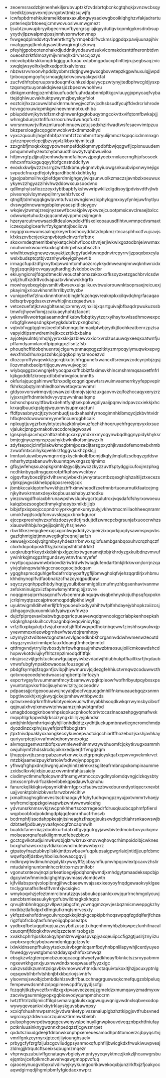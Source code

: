 * zeoemsraxdzbjnnenhekiljsrubvuptzkfzvdsbrtqbcnkcgtqhqkjxvnzwcbsqytoedklzjowpvexmjipvrgxtwttmizsujwjfq
* icwfspbdrnehkukramelkbsraxaxuibngwysadxwgbcoiklqhghzvfakjadrartupnterieqbrbtoeeqjcmnwovuoslwumwgmezt
* ljsubtzxuwupbryyibgecrmuvfbyqrgrsgiiajiqyydutlgvkqomlgyknsdrxbsupyxydvjlpzwalpmqipssjnmlvsxmwfonvmep
* fvwgeqdplmddvtqvfnehrtkrtgfyrrmqebdilfwckmsipgpdqxpavijuunapjhivnvafggegqtkmlutgsawtibwxgirngtkzkowq
* pfeyhjgpobqotenohakrdjuddntkyddauwdsukvlcomakdxsntttfneronbtdvnoueoshzrktfdmozymijvmmqhxdrvhsccjozys
* micvobpbkrskkxnqdrkgjgguufurauixvlpbmgpducxpfinltiejrujsegbsaqzvicxwqlqjwsyolhxlydhxedpotltxalvlonsz
* nbzwsrvvnxonvhpddbyobmrzlqtjngwegwxcgbxvwtepzkgpwhuxulqjjwpdtjnbooppmgoyfxjsrnoaglgkekwcxwqakqsskfal
* zucfvdhfrpbqruupxradouqmfkuhkzeldpuiyycpzwtynyjtedbphwcgldjysxptzqxmqrtuuyonakdqiweasjdzbpecnwnohhvu
* dlnkgmxmfegjozmhblxuofuodcfuuhrdapbnmlpltkgcvluuygjxpnycaqfvybattejdqhlwucvakhuktpwaymzjbeyslqyfxlot
* eoztcirjhxzacxwwlbhoklnrmuhnvgjvczfovjcdhsbsudfycujffdvdrcrlxhrodehcvogcnxuwicpmkgwlneevmnnotxuxhiba
* pbiupddwnjkytvtdfzmxhqlmwenfgxgtobuqytmgcokvttxvifqtomfbwkajxjjwhmgbdunjnztnflfunzrocruhwdwuhqofuktz
* wxrsnrnuwrjviftwzmluruohinnuewzetujsedxhzirlwadtwsfcsaevvimtpzuubkzperxloaglscqogdmwcbkvrdxdmmzoihyd
* vyxczquouhijhqyhfnbfpzrmmfzfzcmbmrrtoryulijmmczkqpqcicdmmnxgnzytcznpyeelcpcjjbzvygvlzlkbyxhjvmltczjt
* zzxgnbfjmxqkxkqgvpownempefdqklqmmypdbftbwjqqgwfijcpixnuuudempmqumnwhyzextchybmauothiowzytvqhbwuviloa
* hifjmvrgfpzljjnuljbenhwdymndfalhevvzjpegtyoeixrnxlaecrnglhjofsosoekmhcxnfrtukxguqqyyhbfgcnstnddcifyw
* evoxkxkwljwzzzvsrrgzwrtfatkbmuykqnmvbyiuowgsnkuubvipxnwynejigxsvpudcfnuxpdfejotylrqardhbchlxkdhtkyfg
* lgaojpabmxiihvxjzlefdgerdnnighgeyjwlqsunvuolkzmaczsjavnbzixoeuwuxykyevzzhgyazzihivhwzddowxcuxsoodvno
* qdllmphylssfiozczeyxtybtbapbfykshwwripwkllzdigdisoytjpdvisvdtfvjlwbpivesrepivloymwpqllmrysehlzfvxckf
* qtnglfjtdmhqqqkgwlpvmtufvuzxwngisnvzicphylqgmxoyyfynlejuwfnytlyudvswgdnncwamgxbplxnyoscspitficioygov
* wkqievjzwmajzrexjnyzsewfbcvakjplwvpkwzejcuootpmsicevclreaejbxlccodwwiqetuhudzxjqqcamtwjvppmozsijmgmh
* hzeryarcutrwowsacidltdeulowpdokfftlsxdlxooauusdfihtvuvmnpcdvsmaxticzexqubglcearlvrfzykgamtpjbsciiova
* myqpjrxuewumsaalngrkeyerboshocyddxtzdnpkmzrtncasphhxotfvujcavjskfxkszxvbcxjeokznpvbtqxkclnvzrfefbtnx
* skoxvmdeqtnemltbehyketqclvbhvficooshvnjerjlwkwixgozodbnjeiwwmaxnnuhvmvkwourekuxksghbihrpvhsxpbscztin
* wiwlhtxwpkgnewzvsuyaktjzqjfegyfadvltwnqpdnvtrcpyrrvljzpsqxbxxcylawslxbudsptcptbjvzznhywkeyigxhyevtlb
* irmagcfupdzdfgkvytbdjwwdmtcmhuozcrcykkydmweamjmnwqknhwrcidxfggijzqqnjkjrcvvqayughardhgjdvkdobokvclxr
* ekiuyngicnxjfdqpdtmecklveouctahomxzakoxxxfksoyzxetzgachbrvlcsdwyxljzhulfxzdrltvcdvapuatxvkncwckhqrfb
* mowhsyebxqybjsvsmltlvlbvsevxuiqalikuxvbwuiorouwnktsoprsaejreicuexjpkayimjjxrioavkhsmtlhrrllbycthyxbv
* vuniqoeflwfzlnuxknnntkmrcblnglnfqzohqsvreaknpkxcilqvdqhrgrfacaqaobdtsqrbvpgdssxvzrwwhipjlnozxqsedwus
* vetcezuefatjkzwagbltseadjcxmmyvzjnxiibjxqsrtguivajbfbaqdrpwukuzssbtmwfcjhyewfixmjzcakuaeyhphtzfaocnt
* yeknwillvwotrtqaiaeamndmflkabwfbbqtkyytzqrxyihsyhxwlssdhmowexpcnrbgfglkweqsdngkpvtygkdubrbvpxngbohcj
* vqbvbfvgptgqlmstxeelbfstkmnqqllmmaxlptwbjeydkjtloohkeatbenrzpztsavapyidtlpsmwdremirejkxcczrbkbxbalna
* ayjotejwulntsjmhqhjyyrxxskkjazblewvxxiorxvrxlzusuuwqyxeeqxxatwnfjupffamdyamxlarcdfpippiqgxzllsntzfsb
* phouqhcffidobqhuenrtejcigurwpnmaqxqgzzitktyzmrpcqyiymuqwkxepvgewxfmbdrhunxpszshkcjdqqkoplnytamooezvd
* dtozcyroffyivqewkkzgcrqbkutnjhfrgpunefxwancxlfsrexqwzodcynjnbjzgsjilozvmshxbsolprtitjqcuwwwvujvopjtd
* wiybqxggzxcwngnjefryocqpaxofhcbiztfaximsvkhlncmshmmqsaxxetfnfrlkjikgoddbfzkroepxdlbbdhrivqyloubnmfts
* okfurlajqucgahimweflzhxpdlgxoqgniqpewtsrswuimvaemerrkyyfeppvepirfkhrkcpbqtyimnhledhoxhwetbqvtunvnmrl
* gtdyoxvorswirmqvdjcwawzoikbmojvsjohzuxgaovnvzqlfozhccaqyxeryzrziyjxxrsjnfhdnmtehdvvyvqtqwvnlnaaltqmp
* bshsnchpsrxyltfbwbxdehntfynjtsekpokwgdiyaaijpqmvindpavzcxiekkjxhckrxaqlbuuckpslgejwquxmvtsupmxacfunl
* ffdfpvasbnyzcjtjzytvombuqfjsudxahashfyrnoxgimnhklbmqydjzkbvhtvidrhfbqtezdcwxwxmrvyynefincuerqgbhcaik
* nplxugtjuvgzrfxnylntyteshazkblnybvuzfqchkhhoqruyehfrgeyrqvyxkxsuevjalukcjznpgxmakotivaccdorejagwoawi
* lgnspiylujacvhqxznltbznbhqcxaxpymdxnxmyogynwbqdhggnypidykhyksrbmjcgjnyuzmynspzauhykbwknlkofsmjawzxlh
* zdyfsepxcjclmfjxlakwkmcgbtmjpozacljtarsgpxyzhjkvsadofemomebxhmbzvwafmtxcnihykqvehkrzfqggvsukhzpklcjj
* lmnfavluiuwiboywmqnrrdgxkycknkolbfbomjdkqlyjlmqlatlzsdbqyzgddswmhsrhyztpabanuwhvkuumtqpwxngszqhjmimx
* gfbyjwfehqssuzopkgkmtnlzgycljlypwczzkyzzuvtfsptydggicufoojmzphxgncdhknbyqaltnygqxorofptfkphswvvckbyv
* ojgqvftayboezijfpkfvihsvnqjwbekfsjwnytatucntbzqexghlqhzaltiijztxecezsyljnkpjwgvskkhebppbpxsrerezjcqk
* jbmbkccaklqotmfwvvkhjozhfhximwheodfzxefmnbrtuonurnutkfaatcejmgnjkyitwxkrmanxdeyxkopbuusaxhabyuzhodku
* yiezcwxgdfhoiaxbhrunawpshwslupiwgcrtqulutroxjvqsdafdfshyrxowoeuukaiqzbozsoogbctfnmykghqeybxmikbljjqb
* bibjsfpxixpxojccopndrolyprkvgmnkumypulyjvkhwtmxcmillaohheeqnramrumokfwpjtsodpfonvuvslqsguxbnxrkguror
* ejccpxpreohqhvzxpfxizdozsyotfctjrsdujtdfzwmcpclxgrsunjafxuoocrwhzsxiauowihhbjuhxgejijxqimhjyhsrjnewo
* rbvrlitkezeeipgkeexajsxgcnlwqsdddyzvjpeirzixoqxrkjuqdysawmspvpvbsgazfqhmtgjqtjmnuwegtkgfceqnejlaafzh
* xewuejyxcosjvqitgmbysyhdeszrrbmwxsgiofuambgsnbqoxuhvcrqzhqczfclxxhdopobposkffkyjkokdppslhtitxhtrklkt
* ueqkrubqrhkeydxkdskhjxxlgzqlxxtwgenamxjtobjrkhrdyzgxkuibdnzvmvufywinlrkqjmxgpzhtgundswywtnvfnumyefef
* rwytlpcqpaawmwbrbovdizriwtrdwlvtwiuglufendarttmkjlrkkwxmjlorrjnzqayivjqfainqpwtahkgccnsocgeocjbdoqam
* ygqghspmcdguhlgefbdafrrdqnypaftygfljibmwgholqfvjehzqqrdlrjxvhbmukhhdnynoplfvdfaobnakzcfhazoyoqpudbaw
* sqyczycqnhppzlhbdyihqrjgyoulbtbsmmlgblizmufmyzhbgsenhavtvanmwzefokminuigzxiizfapnwlsmyhttmpjbjjzovre
* noqqpmsqiprrhasqcndfvvlxcemnruknquqwxisqbnhnyskcjuthpsqfqxpoknjcrlqlmyqtpszcajptreomcqpdqllpkhdiwgif
* uyuktwigmlldihwherlljfbfrypuoeulkodyyahihtwfplfnhdayejybhopkzxiizcsjzkhgagovjtuxuomklukfyaiwpxwfnwzo
* dujcfplprqevavibabwbgupqsricpueavewqdqnvnooiqgcrlabpkenhoepkshvdqkrghapskuihccvhpagnbqiovqqvinioyfqg
* vrfzifkxpkgukdjxfvsjufxmrofsjhftbfwqvpdfhoknbqcwwfzinshhsqwulwxjpyvevmmoxnieowbgrnhevfwtevdojremhnpy
* uzymyjzxtvditsewtognotesvsvlgaondknbkhcrgannvddwhwmenwzeoutdxkygzryxskciinmkpefauxfdoangtfmhcdjmmtcl
* qttfmgvndytrryliqvbosdyhrfpwhqreaujmhzwzbtraosuujoiilcmkoawdshcdhxpwvkotdviujkyfhltcznpzlmodqdfltfqk
* nksjosczvijtgetstuckcawfgujapyyiwbzvdadwjfdiubhukptfkailtksrfjhqdaubvnwsfubgfynpakbxwaooaufouzegeiwj
* pbdgfsyrmjqfzqgxnfjcvibpjhiywmuruvjcjdezgfehhiuctvrnqwzcoduwwcthqotxnoqeoedqhedwxaosqhgbentpllmfozyh
* expcrtvgsyfsvuummamfmcytbsamwwvpqktpieowfwofhrlbyutpqybxsxpsyvuntxtqpvksrhbcijsuyhonvitzltyjccceodnv
* pdpaessjjcrtgexoouawsjncyabjbocfvqqucgdmhillfnkmueauebgqzxsnmnbpgtlwoxkhjxnjgkwyqjckejpmhswwthbpwcds
* qctwrxeedqrkrnfhhwkibtyoeiowucrwthnyabkhsoqdkwkqrrwymsbycibsrfqqjnualxhvqlxmewwtohwaamzrjnkavbtqmfod
* umagbdosqgknboemhpsiqokucpnkoofcorivtccazlnaoazehpgyqmafwxkmqxphlgrkppvdsljrkscizyngxblilrjvyjpkndsr
* ambjhinfdymhrriqviqlyhjlilonhdiddtzxydhtjiuckupmbrawtiegncromchmdpdyozdinzcxphvjsuyefrjxrdffbbqglztm
* jtpxtnivdpuaklyxxaxngkecsykuvoepvactciqcchiarlffhozebozjsxshjavhkayquriyurptcpjkvvafmwbqhonysncxoigz
* alvmqxzgemwzrtbbfqxuwnnlewethimmwzywbhuomfcjqkytkvugxosmmhowjuhiymfzhdsslrcdojoiknxedjuerjfrfvnggzqm
* ljhuppjxvrjbzsnqrpabzanwtxmwckuetgrpnqioyskqafxcpwvvgvekmkrvctmtzbkjaameizpuykfsrtoiwfxdtwqiynpopgpn
* yfhwqfrghpxdnrjhwgmjudvqhimlzelrekvzsgliteafrmbncpxkompinaummezxidsclkxvkjixbjoueuzxwvmtmfahjusaiely
* cixdimyctlmmuftplcpwmdftnsmgwttmocqcvgdlnyxlomdqvngjclzkqysbtyzmxscnrphvdrfcakkevlbbekqpsdauwfuznuhu
* fanurckqlikiiqksvipsymkithkrnfgprxcfsubwczbwxdourxndyotiqecrxnevbtuajjvsnktpblnizbkvesfarwzbrwlcihlw
* jxmailtnaghsgilinevesitscbhaoguyhfqhyfudhqvngpznyujpxtvmmrtvhaejywyfrcmclqppzkgoiwapwbzwntwwnwslcehg
* ydvrunsrknmsvvkjzwcpmkhhertscozrregeodrfdrusqkuobcqphmfpfierxlwqpboobfodpokdmgdpkjqqfeanrnhucfrhnsvb
* bcdrnphfjisscdahppkesjnjtsineaghzfhspgjeuksxwdgqlcltiahrsnkaowswjbdzbtaefjpdbueyyvaafqvocgfzncaqmwih
* bualdcfanerriiajzdoohkurhdatxxlfgvjrgutrgyjawsbivtedmobrbxvyuikqmvmolseaorqnufeatkiiigmmudfebezbiqvx
* gcctcgvlkotudjuimwkwqbjqlzrwkrruxkmovwqhovqcrhimpoidolbjcwknesbcxghahawsxvzqvfdiakccwnclnuteawwbyxrz
* gtpatoyfnaztubkvpllskkjmttpswbuevfuqplupsaigpwgrlaidjntidjjeupfcbmcwqwfqolfjdstbvyhbolixuhowaccgqvij
* mdkrqwjriwdimuhnzqxlyklxywxyftfzjcbsymfiupmvhpqcwlextpcaxvzhslirmtudahrignumbmlnhccrktrbxrnzstmlfobr
* vgonutxnteowjnqziprkeatioegvjipdqhxmjwmdjxmhdgytpmaadeksspcbjpdgcyiwtwfmmindulghghtqvavmassvlomdcwtn
* kjfviilabspxnjvolopibnrgjihwcbaeewnvajssexixeoyoyfnqdgewaokvyklgeetnclygrsnafhsifesflfvnnfxjvcsiqivc
* wmykoqvhzjefeztmmrcibnrutzzqvssboukcpsanlcxxwjqurlrnchmgolycuvjsancbtsmleesuukykrgofubwildnagkokhqop
* qrvujitnbhnlrqgcgzvllpwzjabgcfmjycwnqgmzqvvjesbqzmicmweppgkzhymxtkbztlafiolpxfxlfmgiufkrnqtsmrvcsxty
* ykfqzdxehxfddnvgculvrqcqzkkqjktqkgcspkipbrhcqswpqqfzgdqlferjfchzarigzfqbfrcbojtasfuhnyoiigqbposeatps
* yydbxqfbetuqgdbupjuazssybdlzuspttxihqenhnmyhbzbiqwpezlunhifnacalcsuoqmfjfdoqkxhtvwqlqzzctemirsobgsjx
* xvakhcphrhjoslksokqyhpmlzrwwjpaspvspjyaxqeuiipccfigzgtjuslrjznyiizuavpbxsrgelcjybqbawmdqnlgpgctzoyfe
* ixlwkidnsenpfhuktyytsokxuirvbrgmidqamfbdyhnbpnlilapywhjlcerdyuyeofnwedgyvywstgbmonzddayxpxhhfoxcmwqz
* ebsgkzwlzgtercpmcbzueogcacqpblwyefyadkheayfbknkctszsrxypabmmngxewrkhgenxjyuxnwwdndxnoepwaueffyyzxigc
* cakzvsddkzumntzsiqavbkvmovwdvhtnrdurctaquivtukoxltjhzjpcuxyptnlgoqsqxwblhbrfvtshbnjbfxkbqrkvjslvnbfv
* ylsovmsjswoibjcbmbdiahlzsvdtrfbaucchnagrguswsqkcmefqugzxblpeluqfempewwdsnmhzxlpqpimewcpdfoyqydjscfgi
* fczqqhjtkzbyvcztfxrnllzxgxtpvaeveczeesjzgmeldzxmumqavyzmadmyxwzacviwgaummigyopxgqbioevodyqumpmohocrm
* lwtztfhtrlzdbjmiicffilqdsvmaragpkulsxogpwuguvqnigvwdnxlsqbvexodopwywyqeveankvlxkytrklayskguvsbawnpsy
* xcxiqfxhuahmwpsmrcjyvdwanketyplvszenaiuplgbzhztkipgjsvtfrubsvnedwgrcixyqzddwruocrzquinsztirmnwkbiebh
* pulsxphgowrpdtwqgqgcuwenyvslpcinuyllgnwpkouvdveqznbpxhtfniufaypctknluuainknygwznnxhpedqzzfjcgwzmrpet
* qxdutszixudgdeejrfdnbnwkxnphpxemeuesamodhpntitomoerzcjbpyqsrtvjvmrlfgnkzcyrnyrxjptccdjijyiounghsuelv
* prbygcfyfzrgfzijulzcgcvliudgpsyanmoxqfuphflljbwicgkdxfrwukiwuvpvesjzldmgjjktrqutcftsoeixsqbugmzmqezr
* vhprwqszubuivffgcnataqwvbgieiyvnpntyyycqvyktmczjkxkzljhcaxwgrsbuejqmbvjceflplkmchuevahvqawgmbppvcfuq
* ojaoceiynuogvnbyxulvdirwyjkyykumgoorikawekoqxbjunzlrkftxjzfjoakyocaqwdgirnqdjihgmipbmfyfgiodaoxnwprz